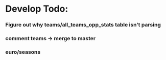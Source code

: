 # Develop Todo:

### Figure out why teams/all_teams_opp_stats table isn't parsing
### comment teams -> merge to master

### euro/seasons


